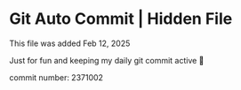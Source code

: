 # Git Auto Commit | Hidden File

This file was added Feb 12, 2025

Just for fun and keeping my daily git commit active 🤪

commit number: 2371002
